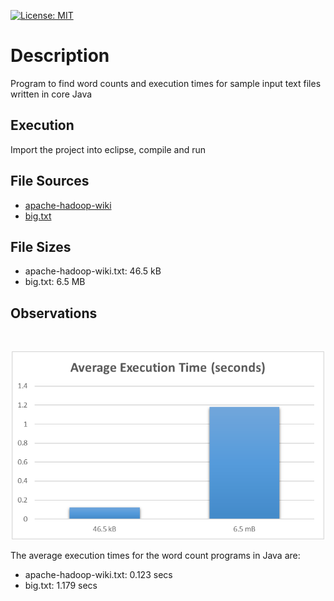 [![License: MIT](https://img.shields.io/badge/License-MIT-yellow.svg)](https://opensource.org/licenses/MIT)

# Description

Program to find word counts and execution times for sample input text files written in core Java

## Execution 

Import the project into eclipse, compile and run

## File Sources

- [apache-hadoop-wiki](https://en.wikipedia.org/wiki/Apache_Hadoop)
- [big.txt](https://norvig.com/big.txt)


## File Sizes

- apache-hadoop-wiki.txt: 46.5 kB
- big.txt: 6.5 MB 

## Observations 
<br>
<p align="center">
	<img src="images/java-word-count-charts.png" width=500>
</p>

The average execution times for the word count programs in Java are:

- apache-hadoop-wiki.txt: 0.123 secs
- big.txt: 1.179 secs
